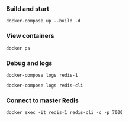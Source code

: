 ### Build and start

```
docker-compose up --build -d

```

### View containers

```
docker ps

```

### Debug and logs

```
docker-compose logs redis-1

```

```
docker-compose logs redis-cli

```

### Connect to master Redis

```
docker exec -it redis-1 redis-cli -c -p 7000

```
